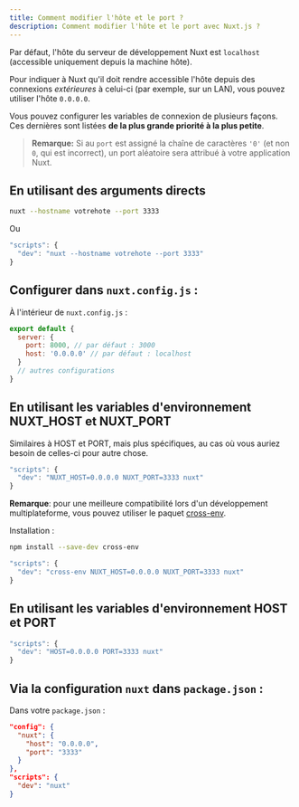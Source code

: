 ```yaml
---
title: Comment modifier l'hôte et le port ?
description: Comment modifier l'hôte et le port avec Nuxt.js ?
---
```


Par défaut, l'hôte du serveur de développement Nuxt est `localhost` (accessible uniquement depuis la machine hôte).

Pour indiquer à Nuxt qu'il doit rendre accessible l'hôte depuis des connexions _extérieures_ à celui-ci (par exemple, sur un LAN), vous pouvez utiliser l'hôte `0.0.0.0`.

Vous pouvez configurer les variables de connexion de plusieurs façons. Ces dernières sont listées **de la plus grande priorité à la plus petite**.

> **Remarque:** Si au `port` est assigné la chaîne de caractères `'0'` (et non `0`, qui est incorrect), un port aléatoire sera attribué à votre application Nuxt.

## En utilisant des arguments directs

```sh
nuxt --hostname votrehote --port 3333
```
Ou
```js
"scripts": {
  "dev": "nuxt --hostname votrehote --port 3333"
}
```

## Configurer dans `nuxt.config.js` :

À l'intérieur de `nuxt.config.js` :

```js
export default {
  server: {
    port: 8000, // par défaut : 3000
    host: '0.0.0.0' // par défaut : localhost
  }
  // autres configurations
}
```

## En utilisant les variables d'environnement NUXT_HOST et NUXT_PORT

Similaires à HOST et PORT, mais plus spécifiques, au cas où vous auriez besoin de celles-ci pour autre chose. 

```js
"scripts": {
  "dev": "NUXT_HOST=0.0.0.0 NUXT_PORT=3333 nuxt"
}
```

**Remarque**: pour une meilleure compatibilité lors d'un développement multiplateforme, vous pouvez utiliser le paquet [cross-env](https://www.npmjs.com/package/cross-env).

Installation :

```bash
npm install --save-dev cross-env
```

```js
"scripts": {
  "dev": "cross-env NUXT_HOST=0.0.0.0 NUXT_PORT=3333 nuxt"
}
```

## En utilisant les variables d'environnement HOST et PORT

```js
"scripts": {
  "dev": "HOST=0.0.0.0 PORT=3333 nuxt"
}
```

## Via la configuration `nuxt` dans `package.json` :

Dans votre `package.json` :

```json
"config": {
  "nuxt": {
    "host": "0.0.0.0",
    "port": "3333"
  }
},
"scripts": {
  "dev": "nuxt"
}
```
